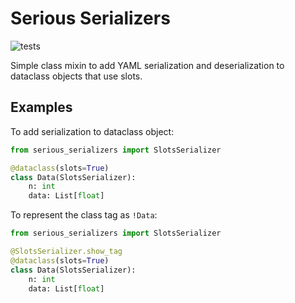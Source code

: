 # Serious Serializers

![tests](https://github.com/sirno/serious_serializers/actions/workflows/tests.yml/badge.svg)

Simple class mixin to add YAML serialization and deserialization to dataclass
objects that use slots.

## Examples

To add serialization to dataclass object:

```python
from serious_serializers import SlotsSerializer

@dataclass(slots=True)
class Data(SlotsSerializer):
    n: int
    data: List[float]
```

To represent the class tag as `!Data`:

```python
from serious_serializers import SlotsSerializer

@SlotsSerializer.show_tag
@dataclass(slots=True)
class Data(SlotsSerializer):
    n: int
    data: List[float]
```
